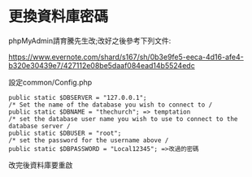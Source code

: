 # 更換資料庫密碼

phpMyAdmin請育騰先生改;改好之後參考下列文件:

https://www.evernote.com/shard/s167/sh/0b3e9fe5-eeca-4d16-afe4-b320e30439e7/427112e08be5daaf084ead14b5524edc

設定common/Config.php
```
public static $DBSERVER = "127.0.0.1";
/* Set the name of the database you wish to connect to /
public static $DBNAME = "thechurch"; => temptation
/* set the database user name you wish to use to connect to the database server /
public static $DBUSER = "root";
/* set the password for the username above /
public static $DBPASSWORD = "Local12345"; =>改過的密碼
```
改完後資料庫要重啟
